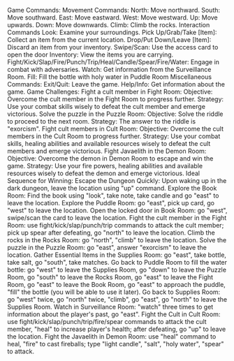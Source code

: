 Game Commands:
    Movement Commands:
        North: Move northward.
        South: Move southward.
        East: Move eastward.
        West: Move westward.
        Up: Move upwards.
        Down: Move downwards.
        Climb: Climb the rocks.
    Interaction Commands
        Look: Examine your surroundings.
        Pick Up/Grab/Take [Item]: Collect an item from the current location.
        Drop/Put Down/Leave [Item]: Discard an item from your inventory.
        Swipe/Scan: Use the access card to open the door
        Inventory: View the items you are carrying.
        Fight/Kick/Slap/Fire/Punch/Trip/Heal/Candle/Spear/Fire/Water: Engage in combat with adversaries.
        Watch: Get information from the Surveillance Room.
        Fill: Fill the bottle with holy water in Puddle Room
    Miscellaneous Commands:
        Exit/Quit: Leave the game.
        Help/Info: Get information about the game.
Game Challenges:
    Fight a cult member in Fight Room: 
        Objective: Overcome the cult member in the Fight Room to progress further.
        Strategy: Use your combat skills wisely to defeat the cult member and emerge victorious.
    Solve the puzzle in the Puzzle Room:
        Objective: Solve the riddle to proceed to the next room.
        Strategy: The answer to the riddle is "exorcism".
    Fight cult members in Cult Room:
        Objective: Overcome the cult members in the Cult Room to progress further.
        Strategy: Use your combat skills, healing abilities and available resources wisely to defeat the cult members and emerge victorious.
    Fight Javaelith in the Demon Room:
        Objective: Overcome the demon in Demon Room to escape and win the game.
        Strategy: Use your fire powers, healing abilities and available resources wisely to defeat the demon and emerge victorious.
Ideal Sequence for Winning: 
    Escape the Dungeon Quickly: Upon waking up in the dark dungeon, leave the location using "up" command.
    Explore the Book Room: Find the book using "look", take note, take candle and go "east" to leave the location.
    Explore the Puddle Room: go "east", pick up card, go "west" to leave the location.
    Open the locked door in Book Room: go "west", swipe/scan the card to leave the location.
    Fight the cult member in the Fight Room: use fight/kick/slap/punch/trip commands to attack the cult member; pick up spear after defeating, go "north" to leave the location.
    Climb the rocks in the Rocks Room: go "north", "climb" to leave the location.
    Solve the puzzle in the Puzzle Room: go "east", answer "exorcism" to leave the location.
    Gather Essential Items in the Supplies Room: go "east", take bottle, take salt, go "south", take matches.
    Go back to Puddle Room to fill the water bottle: go "west" to leave the Supplies Room, go "down" to leave the Puzzle Room, go "south" to leave the Rocks Room, go "east" to leave the Fight Room, go "east" to leave the Book Room, go "east" to approach the puddle, "fill" the bottle (you will be able to use it later).
    Go back to Supplies Room: go "west" twice, go "north" twice, "climb", go "east", go "north" to leave the Supplies Room.
    Watch in Surveillance Room: "watch" three times to get information about the player's past, go "east".
    Fight the Cult in Cult Room: use fight/kick/slap/punch/trip/fire/spear commands to attack the cult member, "heal" to increase player's health; after defeating, go "up" to leave the location.
    Fight the Javaelith in Demon Room: use "heal" command to heal, "fire" to cast fireballs; type "light candle", "salt", "holy water", "spear" to attack.
